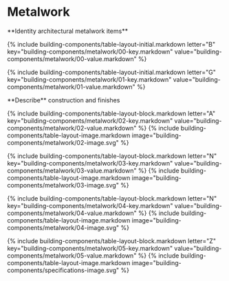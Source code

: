 <div data-role="collapsible" data-inset="false">
<h1 class="cart-collapsible-div">Metalwork</h1>

<dl>

<div markdown="1" class="building-components-title">
<span class="caps">**Identity architectural metalwork items**</span>
</div>

{% include building-components/table-layout-initial.markdown letter="B" key="building-components/metalwork/00-key.markdown" value="building-components/metalwork/00-value.markdown" %}

{% include building-components/table-layout-initial.markdown letter="G" key="building-components/metalwork/01-key.markdown" value="building-components/metalwork/01-value.markdown" %}

<div markdown="1" class="building-components-title">
<span class="caps">**Describe** construction and finishes</span>
</div>

{% include building-components/table-layout-block.markdown letter="A" key="building-components/metalwork/02-key.markdown" value="building-components/metalwork/02-value.markdown"  %}
{% include building-components/table-layout-image.markdown image="building-components/metalwork/02-image.svg" %}

{% include building-components/table-layout-block.markdown letter="N" key="building-components/metalwork/03-key.markdown" value="building-components/metalwork/03-value.markdown"  %}
{% include building-components/table-layout-image.markdown image="building-components/metalwork/03-image.svg" %}

{% include building-components/table-layout-block.markdown letter="N" key="building-components/metalwork/04-key.markdown" value="building-components/metalwork/04-value.markdown"  %}
{% include building-components/table-layout-image.markdown image="building-components/metalwork/04-image.svg" %}

{% include building-components/table-layout-block.markdown letter="Z" key="building-components/metalwork/05-key.markdown" value="building-components/metalwork/05-value.markdown"  %}
{% include building-components/table-layout-image.markdown image="building-components/specifications-image.svg" %}

</dl></div>